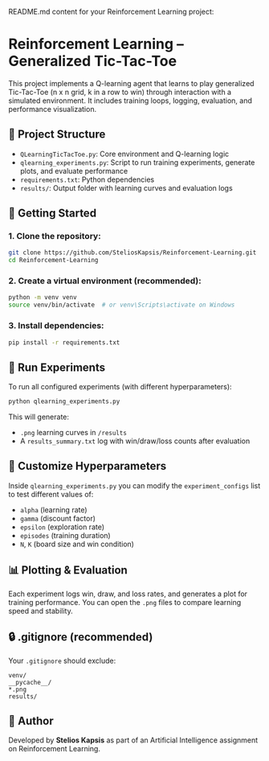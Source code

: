 README.md content for your Reinforcement Learning project:

# Reinforcement Learning – Generalized Tic-Tac-Toe

This project implements a Q-learning agent that learns to play generalized Tic-Tac-Toe (n x n grid, k in a row to win) through interaction with a simulated environment. It includes training loops, logging, evaluation, and performance visualization.

## 📁 Project Structure

- `QLearningTicTacToe.py`: Core environment and Q-learning logic
- `qlearning_experiments.py`: Script to run training experiments, generate plots, and evaluate performance
- `requirements.txt`: Python dependencies
- `results/`: Output folder with learning curves and evaluation logs

## 🚀 Getting Started

### 1. Clone the repository:
```bash
git clone https://github.com/SteliosKapsis/Reinforcement-Learning.git
cd Reinforcement-Learning
```

### 2. Create a virtual environment (recommended):
```bash
python -m venv venv
source venv/bin/activate  # or venv\Scripts\activate on Windows
```

### 3. Install dependencies:
```bash
pip install -r requirements.txt
```

## 🧠 Run Experiments
To run all configured experiments (with different hyperparameters):
```bash
python qlearning_experiments.py
```
This will generate:
- `.png` learning curves in `/results`
- A `results_summary.txt` log with win/draw/loss counts after evaluation

## 🧪 Customize Hyperparameters
Inside `qlearning_experiments.py` you can modify the `experiment_configs` list to test different values of:
- `alpha` (learning rate)
- `gamma` (discount factor)
- `epsilon` (exploration rate)
- `episodes` (training duration)
- `N`, `K` (board size and win condition)

## 📊 Plotting & Evaluation
Each experiment logs win, draw, and loss rates, and generates a plot for training performance. You can open the `.png` files to compare learning speed and stability.

## 🔒 .gitignore (recommended)
Your `.gitignore` should exclude:
```gitignore
venv/
__pycache__/
*.png
results/
```

## 📌 Author
Developed by **Stelios Kapsis** as part of an Artificial Intelligence assignment on Reinforcement Learning.